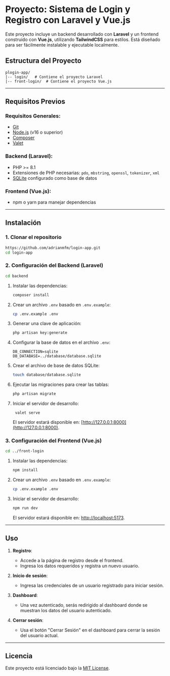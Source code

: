 # Proyecto: Sistema de Login y Registro con Laravel y Vue.js

Este proyecto incluye un backend desarrollado con **Laravel** y un frontend construido con **Vue.js**, utilizando **TailwindCSS** para estilos. Está diseñado para ser fácilmente instalable y ejecutable localmente.

## Estructura del Proyecto
```
plogin-app/
|-- login/   # Contiene el proyecto Laravel
|-- front-login/  # Contiene el proyecto Vue.js
```

---

## Requisitos Previos

### Requisitos Generales:
- [Git](https://git-scm.com/)
- [Node.js](https://nodejs.org/) (v16 o superior)
- [Composer](https://getcomposer.org/)
- [Valet](https://laravel.com/docs/valet) 

### Backend (Laravel):
- PHP >= 8.1
- Extensiones de PHP necesarias: `pdo`, `mbstring`, `openssl`, `tokenizer`, `xml`
- [SQLite](https://www.sqlite.org/index.html) configurado como base de datos

### Frontend (Vue.js):
- npm o yarn para manejar dependencias

---

## Instalación

### 1. Clonar el repositorio
```bash
https://github.com/adrianmfm/login-app.git
cd login-app
```

### 2. Configuración del Backend (Laravel)
```bash
cd backend
```
1. Instalar las dependencias:
   ```bash
   composer install
   ```

2. Crear un archivo `.env` basado en `.env.example`:
   ```bash
   cp .env.example .env
   ```

3. Generar una clave de aplicación:
   ```bash
   php artisan key:generate
   ```

4. Configurar la base de datos en el archivo `.env`:
   ```env
   DB_CONNECTION=sqlite
   DB_DATABASE=../database/database.sqlite
   ```

5. Crear el archivo de base de datos SQLite:
   ```bash
   touch database/database.sqlite
   ```

6. Ejecutar las migraciones para crear las tablas:
   ```bash
   php artisan migrate
   ```

7. Iniciar el servidor de desarrollo:
   ```valet link login
    valet serve

   ```
   El servidor estará disponible en: [http://127.0.0.1:8000](http://127.0.0.1:8000).

### 3. Configuración del Frontend (Vue.js)
```bash
cd ../front-login
```
1. Instalar las dependencias:
   ```bash
   npm install
   ```

2. Crear un archivo `.env` basado en `.env.example`:
   ```bash
   cp .env.example .env
   ```

3. Iniciar el servidor de desarrollo:
   ```bash
   npm run dev
   ```
   El servidor estará disponible en: [http://localhost:5173](http://localhost:5173).

---

## Uso

1. **Registro**:
   - Accede a la página de registro desde el frontend.
   - Ingresa los datos requeridos y registra un nuevo usuario.

2. **Inicio de sesión**:
   - Ingresa las credenciales de un usuario registrado para iniciar sesión.

3. **Dashboard**:
   - Una vez autenticado, serás redirigido al dashboard donde se muestran los datos del usuario autenticado.

4. **Cerrar sesión**:
   - Usa el botón "Cerrar Sesión" en el dashboard para cerrar la sesión del usuario actual.

---


## Licencia
Este proyecto está licenciado bajo la [MIT License](https://opensource.org/licenses/MIT).

